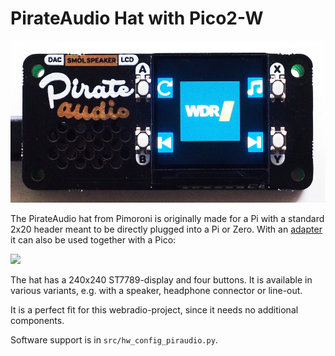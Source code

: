 PirateAudio Hat with Pico2-W
============================

![](./webradio-piraudio.jpg)

The PirateAudio hat from Pimoroni is originally made for a Pi with a
standard 2x20 header meant to be directly plugged into a Pi or
Zero. With an [adapter](https://github.com/bablokb/pcb-pico-pi-base)
it can also be used together with a Pico:

![](https://github.com/bablokb/pcb-pico-pi-base/pico-zero-base.jpg?raw=true)

The hat has a 240x240 ST7789-display and four buttons. It is available
in various variants, e.g. with a speaker, headphone connector or line-out.

It is a perfect fit for this webradio-project, since it needs no additional
components.

Software support is in `src/hw_config_piraudio.py`.
